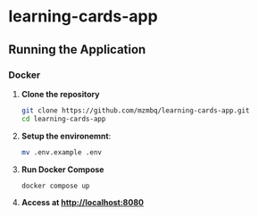# learning-cards-app

## Running the Application

### Docker

1. **Clone the repository**

   ```bash
   git clone https://github.com/mzmbq/learning-cards-app.git
   cd learning-cards-app
   ```

2. **Setup the environemnt**:

   ```bash
   mv .env.example .env
   ```

3. **Run Docker Compose**

   ```bash
   docker compose up
   ```

4. **Access at [http://localhost:8080](http://localhost:8080)**

